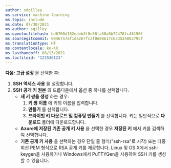 ```yaml
---
author: sdgilley
ms.service: machine-learning
ms.topic: include
ms.date: 07/30/2021
ms.author: sgilley
ms.openlocfilehash: bd6760d152edeb3f8e50fa50a5b72476fc46150f
ms.sourcegitcommit: 0046757af1da267fc2f0e88617c633524883795f
ms.translationtype: HT
ms.contentlocale: ko-KR
ms.lasthandoff: 08/13/2021
ms.locfileid: "122536123"
---
```

**다음: 고급 설정** 을 선택한 후:

1. **SSH 액세스 사용** 을 설정합니다.
1. **SSH 공개 키 원본** 의 드롭다운에서 옵션 중 하나를 선택합니다.
    * **새 키 쌍을 생성** 하는 경우:
        1. **키 쌍 이름** 에 키의 이름을 입력합니다.
        1. **만들기** 를 선택합니다.
        1. **프라이빗 키 다운로드 및 컴퓨팅 만들기** 를 선택합니다.  키는 일반적으로 **다운로드** 폴더에 다운로드합니다.  
    * **Azure에 저장된 기존 공개 키 사용** 을 선택한 경우 **저장된 키** 에서 키를 검색하여 선택합니다.
    * **기존 공개 키 사용** 을 선택하는 경우 단일 줄 형식("ssh-rsa"로 시작) 또는 다중 회선 PEM 형식으로 RSA 공개 키를 제공합니다. Linux 및 OS X에서 ssh-keygen을 사용하거나 Windows에서 PuTTYGen을 사용하여 SSH 키를 생성할 수 있습니다.